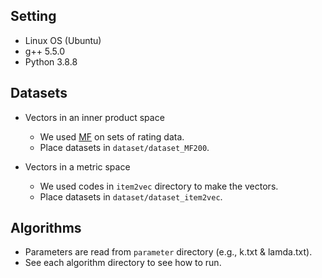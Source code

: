 ## Setting
* Linux OS (Ubuntu)
* g++ 5.5.0
* Python 3.8.8

## Datasets
* Vectors in an inner product space
    * We used [MF](https://www.csie.ntu.edu.tw/~cjlin/libmf/) on sets of rating data.
    * Place datasets in `dataset/dataset_MF200`.

* Vectors in a metric space
    * We used codes in `item2vec` directory to make the vectors.
    * Place datasets in  `dataset/dataset_item2vec`.

## Algorithms
* Parameters are read from `parameter` directory (e.g., k.txt & lamda.txt).
* See each algorithm directory to see how to run.